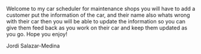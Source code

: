 Welcome to my car scheduler for maintenance shops you will have to add a customer put the information of the car, and their name also whats wrong with their car then you will be able to update the information so you can give them feed back as you work on their car and keep them updated as you go. Hope you enjoy!


Jordi Salazar-Medina

